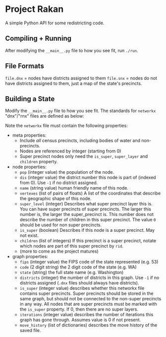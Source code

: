 # Project Rakan

A simple Python API for some redistricting code.

## Compiling + Running

After modifying the `__main__.py` file to how you see fit, run `./run`.

## File Formats

`file.dnx` = nodes have districts assigned to them
`file.snx` = nodes do not have districts assigned to them, just a map of the state's precincts.

## Building a State

Modify the `__main__.py` file to how you see fit. The standards for `networkx` "dnx"/"rnx" files are defined as below:

Note the `networkx` file must contain the following properties:

- meta properties:
    - Include _all_ census precincts, including bodies of water and non-precincts.
    - Nodes are referenced by integer (starting from 0)
    - Super precinct nodes only need the `is_super`, `super_layer` and `children` property.
- node properties:
    - `pop` (integer value) the population of the node.
    - `dis` (integer value) the district number this node is part of (indexed from 0). Use `-1` if no district assigned.
    - `name` (string value) human friendly name of this node.
    - `vertexes` (list of pairs of floats) A list of the coordinates that describe the geographic shape of this node.
    - `super_level` (integer) Describes what super precinct layer this is. You can have super precincts of super precincts. The larger this number is, the larger the super_precinct is. This number does not describe the number of children in this super precinct. The value `0` should be used for non super precincts.
    - `is_super` (boolean) Describes if this node is a super precinct. May not exist.
    - `children` (list of integers) If this precinct is a super precinct, notate which nodes are part of this super precinct by `rid`.
    - (more to come as the project matures)
- graph properties:
    - `fips` (integer value) the FIPS code of the state represented (e.g. 53)
    - `code` (2 digit string) the 2 digit code of the state (e.g. WA)
    - `state` (string) the full state name (e.g. Washington)
    - `districts` (integer) the number of districts in this graph. Use `-1` if no districts assigned (`.dnx` files should always have districts).
    - `is_super` (integer value) describes whether this networkx file contains super precincts. Super precincts should be stored in the same graph, but should not be connected to the non-super precincts in any way. All nodes that are super precincts must be marked with the `is_super` property. If 0, then there are no super layers.
    - `iterations` (integer value) describes the number of iterations this graph has gone through. Assumes value is 0 if not present.
    - `move_history` (list of dictionaries) describes the move history of the saved file.

